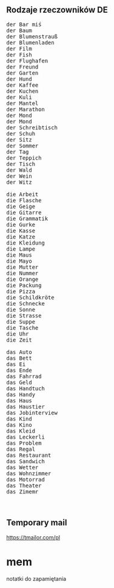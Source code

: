 ## Rodzaje rzeczowników DE
<pre>
der Bar miś
der Baum
der Blumenstrauß
der Blu­men­la­den
der Film
der Fish
der Flughafen
der Freund
der Garten
der Hund
der Kaffee
der Kuchen
der Kuli
der Mantel
der Marathon
der Mond
der Mond
der Schreibtisch
der Schuh
der Sitz
der Sommer
der Tag
der Teppich
der Tisch
der Wald
der Wein
der Witz
  
die Arbeit
die Flasche
die Geige
die Gitarre
die Grammatik
die Gurke
die Kasse
die Katze
die Kleidung
die Lampe
die Maus
die Mayo
die Mutter
die Nummer
die Orange
die Packung
die Pizza
die Schild­krö­te
die Schnecke
die Sonne
die Strasse
die Suppe
die Tasche
die Uhr
die Zeit
  
das Auto
das Bett
das Ei
das Ende
das Fahrrad
das Geld
das Handtuch
das Handy
das Haus
das Haustier
das Jobinterview
das Kind
das Kino
das Kleid
das Leckerli
das Problem
das Regal
das Restaurant
das Sandwich
das Wetter
das Wohnzimmer
das Motorrad
das Theater
das Zimemr

  
</pre>
  
## Temporary mail
https://tmailor.com/pl

# mem
notatki do zapamiętania
